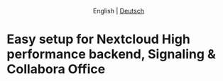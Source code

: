 <p align="center">
  <span>English</span> |
  <a href="https://github.com/sunweaver/nextcloud-high-performance-backend-setup/blob/main/README_de.md">Deutsch</a>
</p>

# Easy setup for Nextcloud High performance backend, Signaling & Collabora Office
